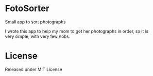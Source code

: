 # FotoSorter
Small app to sort photographs

I wrote this app to help my mom to get her photographs in order, so it is very simple, with very few nobs.

# License
Released under MIT License
